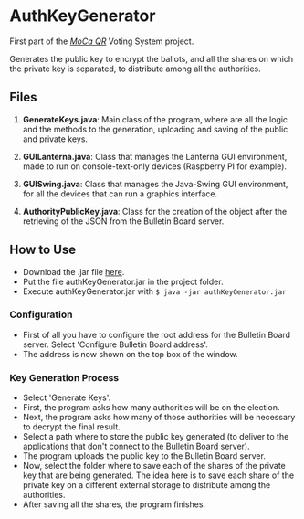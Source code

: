 # AuthKeyGenerator
First part of the [*MoCa QR*](http://mocaqr.niclabs.cl) Voting System project.

Generates the public key to encrypt the ballots, and all the shares on which the private key is separated, to distribute among all the authorities.

## Files
1. **GenerateKeys.java**: Main class of the program, where are all the logic and the methods to the generation, uploading and saving of the public and private keys.

2. **GUILanterna.java**: Class that manages the Lanterna GUI environment, made to run on console-text-only devices (Raspberry PI for example).

3. **GUISwing.java**: Class that manages the Java-Swing GUI environment, for all the devices that can run a graphics interface.

4. **AuthorityPublicKey.java**: Class for the creation of the object after the retrieving of the JSON from the Bulletin Board server.

## How to Use
* Download the .jar file [here](https://github.com/CamiloG/moca_qr/blob/master/KeyGeneration_Apps/AuthKeysGenerator_light.jar?raw=true).
* Put the file authKeyGenerator.jar in the project folder.
* Execute authKeyGenerator.jar with `$ java -jar authKeyGenerator.jar`

### Configuration
* First of all you have to configure the root address for the Bulletin Board server. Select 'Configure Bulletin Board address'.
* The address is now shown on the top box of the window.

### Key Generation Process
* Select 'Generate Keys'.
* First, the program asks how many authorities will be on the election.
* Next, the program asks how many of those authorities will be necessary to decrypt the final result.
* Select a path where to store the public key generated (to deliver to the applications that don't connect to the Bulletin Board server).
* The program uploads the public key to the Bulletin Board server.
* Now, select the folder where to save each of the shares of the private key that are being generated. The idea here is to save each share of the private key on a different external storage to distribute among the authorities.
* After saving all the shares, the program finishes.
